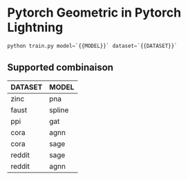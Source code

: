 # Pytorch Geometric in Pytorch Lightning

```python
python train.py model=`{{MODEL}}` dataset=`{{DATASET}}`
```

## Supported combinaison

| DATASET | MODEL  |
| ------- | ------ |
| zinc    | pna    |
| faust   | spline |
| ppi     | gat    |
| cora    | agnn   |
| cora    | sage   |
| reddit  | sage   |
| reddit  | agnn   |
